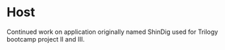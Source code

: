 # Host
Continued work on application originally named ShinDig used for Trilogy bootcamp project II and III. 
